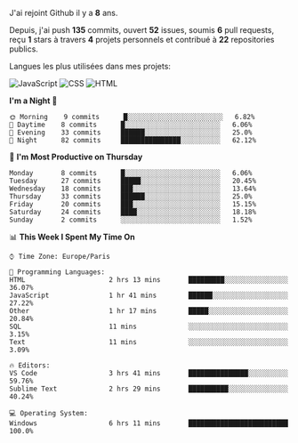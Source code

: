 J'ai rejoint Github il y a **8** ans.

Depuis, j'ai push **135** commits, ouvert **52** issues, soumis **6** pull requests, reçu **1** stars à travers **4** projets personnels et contribué à **22** repositories publics.

Langues les plus utilisées dans mes projets:

![JavaScript](https://img.shields.io/static/v1?style=for-the-badge&label=JavaScript&color=555&labelColor=%23f1e05a&message=67.7%25)
![CSS](https://img.shields.io/static/v1?style=for-the-badge&label=CSS&color=555&labelColor=%23563d7c&message=18.8%25)
![HTML](https://img.shields.io/static/v1?style=for-the-badge&label=HTML&color=555&labelColor=%23e34c26&message=13.4%25)


<!--START_SECTION:waka-->
**I'm a Night 🦉** 

```text
🌞 Morning    9 commits      █░░░░░░░░░░░░░░░░░░░░░░░░   6.82% 
🌆 Daytime    8 commits      █░░░░░░░░░░░░░░░░░░░░░░░░   6.06% 
🌃 Evening    33 commits     ██████░░░░░░░░░░░░░░░░░░░   25.0% 
🌙 Night      82 commits     ███████████████░░░░░░░░░░   62.12%

```
📅 **I'm Most Productive on Thursday** 

```text
Monday       8 commits      █░░░░░░░░░░░░░░░░░░░░░░░░   6.06% 
Tuesday      27 commits     █████░░░░░░░░░░░░░░░░░░░░   20.45% 
Wednesday    18 commits     ███░░░░░░░░░░░░░░░░░░░░░░   13.64% 
Thursday     33 commits     ██████░░░░░░░░░░░░░░░░░░░   25.0% 
Friday       20 commits     ███░░░░░░░░░░░░░░░░░░░░░░   15.15% 
Saturday     24 commits     ████░░░░░░░░░░░░░░░░░░░░░   18.18% 
Sunday       2 commits      ░░░░░░░░░░░░░░░░░░░░░░░░░   1.52%

```


📊 **This Week I Spent My Time On** 

```text
⌚︎ Time Zone: Europe/Paris

💬 Programming Languages: 
HTML                     2 hrs 13 mins       █████████░░░░░░░░░░░░░░░░   36.07% 
JavaScript               1 hr 41 mins        ██████░░░░░░░░░░░░░░░░░░░   27.22% 
Other                    1 hr 17 mins        █████░░░░░░░░░░░░░░░░░░░░   20.84% 
SQL                      11 mins             ░░░░░░░░░░░░░░░░░░░░░░░░░   3.15% 
Text                     11 mins             ░░░░░░░░░░░░░░░░░░░░░░░░░   3.09%

🔥 Editors: 
VS Code                  3 hrs 41 mins       ███████████████░░░░░░░░░░   59.76% 
Sublime Text             2 hrs 29 mins       ██████████░░░░░░░░░░░░░░░   40.24%

💻 Operating System: 
Windows                  6 hrs 11 mins       █████████████████████████   100.0%

```


<!--END_SECTION:waka-->
